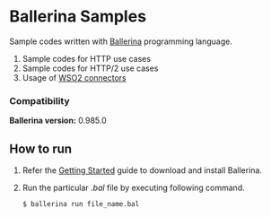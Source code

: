 # Ballerina Samples

Sample codes written with [Ballerina](https://ballerina.io) programming language.
1. Sample codes for HTTP use cases
2. Sample codes for HTTP/2 use cases
3. Usage of [WSO2 connectors](https://github.com/wso2-ballerina)

### Compatibility

**Ballerina version:** 0.985.0

## How to run

1. Refer the [Getting Started](https://ballerina.io/learn/getting-started/) guide to download and install Ballerina.

2. Run the particular *.bal* file by executing following command.

    `$ ballerina run file_name.bal`
